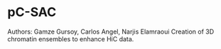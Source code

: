 # pC-SAC
Authors: Gamze Gursoy, Carlos Angel, Narjis Elamraoui
Creation of 3D chromatin ensembles to enhance HiC data.
